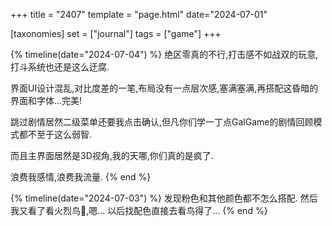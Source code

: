 +++
title = "2407"
template = "page.html"
date="2024-07-01"

[taxonomies]
set = ["journal"]
tags = ["game"]
+++

{% timeline(date="2024-07-04") %}
绝区零真的不行,打击感不如战双的玩意,打斗系统也还是这么迂腐.

界面UI设计混乱,对比度差的一笔,布局没有一点层次感,塞满塞满,再搭配这昏暗的界面和字体...完美!

跳过剧情居然二级菜单还要我点击确认,但凡你们学一丁点GalGame的剧情回顾模式都不至于这么弱智.

而且主界面居然是3D视角,我的天哪,你们真的是疯了.

浪费我感情,浪费我流量.
{% end %}

{% timeline(date="2024-07-03") %}
发现粉色和其他颜色都不怎么搭配.
然后我又看了看火烈鸟🦩,嗯...
以后找配色直接去看鸟得了...
{% end %}
